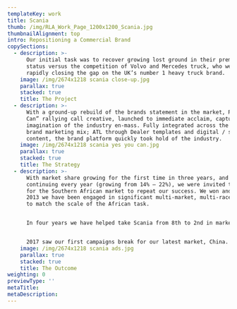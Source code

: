 ```yaml
---
templateKey: work
title: Scania
thumb: /img/RLA_Work_Page_1200x1200_Scania.jpg
thumbnailAlignment: top
intro: Repositioning a Commercial Brand
copySections:
  - description: >-
      Our initial task was to recover growing lost ground in their premium
      status versus the competition of Volvo and Mercedes truck, who were
      rapidly closing the gap on the UK’s number 1 heavy truck brand.
    image: /img/2674x1218 scania close-up.jpg
    parallax: true
    stacked: true
    title: The Project
  - description: >-
      With a ground-up rebuild of the brands statement in the market, RLA’s “You
      Can” rallying call creative, launched to immediate acclaim, capturing the
      imagination of the industry en-mass. Fully integrated across the entire
      brand marketing mix; ATL through Dealer templates and digital / social
      content, the brand platform quickly took hold of the industry.
    image: /img/2674x1218 scania yes you can.jpg
    parallax: true
    stacked: true
    title: The Strategy
  - description: >-
      With market share growing for the first time in three years, and
      continuing every year (growing from 14% – 22%), we were invited to pitch
      for the Southern African market to repeat our success. We won and since
      2013 we have been engaged in significant multi-market, multi-race creative
      to match the scale of the African task. 


      In four years we have helped take Scania from 8th to 2nd in market. 


      2017 saw our first campaigns break for our latest market, China.
    image: /img/2674x1218 scania ads.jpg
    parallax: true
    stacked: true
    title: The Outcome
weighting: 0
previewType: ''
metaTitle: 
metaDescription:
---
```

